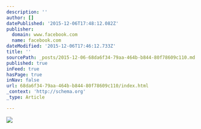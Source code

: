 ```yaml
---
description: ''
author: []
datePublished: '2015-12-06T17:48:12.082Z'
publisher:
  domain: www.facebook.com
  name: facebook.com
dateModified: '2015-12-06T17:46:12.733Z'
title: ''
sourcePath: _posts/2015-12-06-68da6f34-79aa-464b-b844-80f78609c110.md
published: true
inFeed: true
hasPage: true
inNav: false
url: 68da6f34-79aa-464b-b844-80f78609c110/index.html
_context: 'http://schema.org'
_type: Article

---
```

![](https://scontent-arn2-1.xx.fbcdn.net/hphotos-xpt1/v/t1.0-9/12249570_1618778501680219_8879559256421725330_n.jpg?oh=8bbe45257c08256b74e8658b9f2f1882&oe=571B4C76)